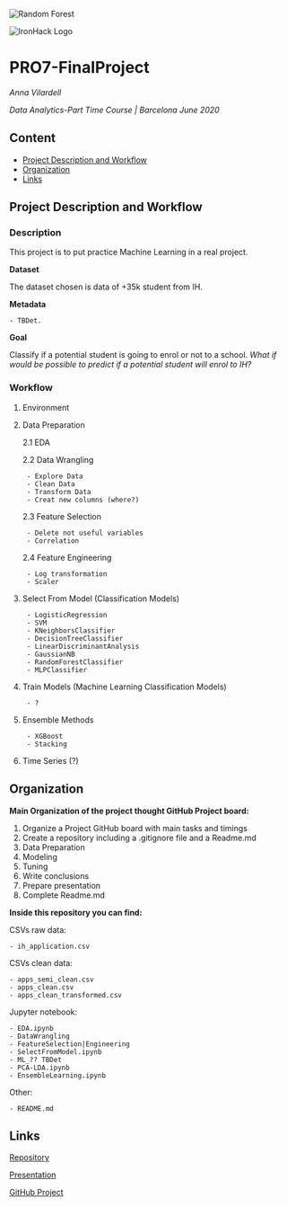 ![Random Forest](https://www.unilever.com/Images/Global-BDG-deforastation-fallback_tcm244-531317.jpg)

![IronHack Logo](https://s3-eu-west-1.amazonaws.com/ih-materials/uploads/upload_d5c5793015fec3be28a63c4fa3dd4d55.png)

# PRO7-FinalProject


*Anna Vilardell*

*Data Analytics-Part Time Course | Barcelona June 2020*



## Content
- [Project Description and Workflow](#Project_Description_and_Workflow)
- [Organization](#Organization)
- [Links](#Links)



## Project Description and Workflow


### Description

This project is to put practice Machine Learning in a real project.

**Dataset**

The dataset chosen is data of +35k student from IH.

**Metadata**
 
    - TBDet.


**Goal**

Classify if a potential student is going to enrol or not to a school. *What if would be possible to predict if a potential student will enrol to IH?*




### Workflow

1. Environment

2. Data Preparation

    2.1 EDA
    
    2.2 Data Wrangling
    
        - Explore Data
        - Clean Data
        - Transform Data
        - Creat new columns (where?)
    
    2.3 Feature Selection  
    
        - Delete not useful variables
        - Correlation      
    
    2.4 Feature Engineering
    
        - Log transformation
        - Scaler
        

3. Select From Model (Classification Models)
        
        - LogisticRegression
        - SVM
        - KNeighborsClassifier
        - DecisionTreeClassifier
        - LinearDiscriminantAnalysis
        - GaussianNB
        - RandomForestClassifier
        - MLPClassifier

4. Train Models (Machine Learning Classification Models)

        - ?
   
5. Ensemble Methods

        - XGBoost
        - Stacking

6. Time Series (?)


## Organization

**Main Organization of the project thought GitHub Project board:**

1. Organize a Project GitHub board with main tasks and timings
2. Create a repository including a .gitignore file and a Readme.md
3. Data Preparation
4. Modeling
5. Tuning
6. Write conclusions
7. Prepare presentation
7. Complete Readme.md


**Inside this repository you can find:**

CSVs raw data:

    - ih_application.csv

CSVs clean data:

    - apps_semi_clean.csv
    - apps_clean.csv
    - apps_clean_transformed.csv


Jupyter notebook:

    - EDA.ipynb
    - DataWrangling
    - FeatureSelection|Engineering
    - SelectFromModel.ipynb
    - ML_?? TBDet
    - PCA-LDA.ipynb
    - EnsembleLearning.ipynb


Other:

    - README.md



## Links 

[Repository](https://github.com/AnnaVilardell/PR07-FinalProject/tree/dev)

[Presentation](TBDet)

[GitHub Project](https://github.com/AnnaVilardell/PR07-FinalProject/projects/1?add_cards_query=is%3Aopen)
